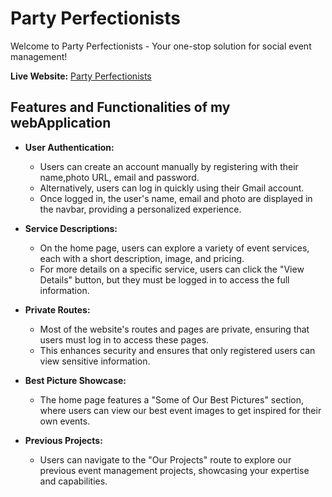 # Party Perfectionists

Welcome to Party Perfectionists - Your one-stop solution for social event management!

**Live Website:** [Party Perfectionists](https://partyperfectionists-d2dc5.web.app)

## Features and Functionalities of my webApplication

- **User Authentication:** 
   - Users can create an account manually by registering with their name,photo URL, email and password.
   - Alternatively, users can log in quickly using their Gmail account.
   - Once logged in, the user's name, email and photo are displayed in the navbar, providing a personalized experience.

- **Service Descriptions:**
   - On the home page, users can explore a variety of event services, each with a short description, image, and pricing.
   - For more details on a specific service, users can click the "View Details" button, but they must be logged in to access the full information.

- **Private Routes:**
   - Most of the website's routes and pages are private, ensuring that users must log in to access these pages.
   - This enhances security and ensures that only registered users can view sensitive information.

- **Best Picture Showcase:**
   - The home page features a "Some of Our Best Pictures" section, where users can view our best event images to get inspired for their own events.

- **Previous Projects:**
   - Users can navigate to the "Our Projects" route to explore our previous event management projects, showcasing your expertise and capabilities.

